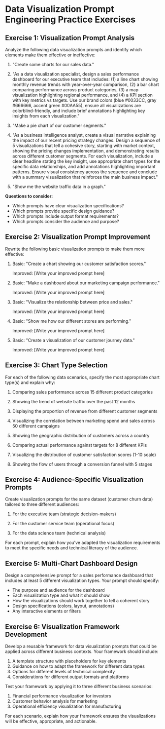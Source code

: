 # Data Visualization Prompt Engineering Practice Exercises

## Exercise 1: Visualization Prompt Analysis

Analyze the following data visualization prompts and identify which elements make them effective or ineffective:

1. "Create some charts for our sales data."

2. "As a data visualization specialist, design a sales performance dashboard for our executive team that includes: (1) a line chart showing monthly revenue trends with year-over-year comparison, (2) a bar chart comparing performance across product categories, (3) a map visualization highlighting regional performance, and (4) a KPI section with key metrics vs targets. Use our brand colors (blue #0033CC, gray #666666, accent green #00AA55), ensure all visualizations are colorblind-friendly, and include brief annotations highlighting key insights from each visualization."

3. "Make a pie chart of our customer segments."

4. "As a business intelligence analyst, create a visual narrative explaining the impact of our recent pricing strategy changes. Design a sequence of 5 visualizations that tell a cohesive story, starting with market context, showing the pricing changes implementation, and demonstrating results across different customer segments. For each visualization, include a clear headline stating the key insight, use appropriate chart types for the specific data relationships, and add annotations highlighting important patterns. Ensure visual consistency across the sequence and conclude with a summary visualization that reinforces the main business impact."

5. "Show me the website traffic data in a graph."

**Questions to consider:**
- Which prompts have clear visualization specifications?
- Which prompts provide specific design guidance?
- Which prompts include output format requirements?
- Which prompts consider the audience and purpose?

## Exercise 2: Visualization Prompt Improvement

Rewrite the following basic visualization prompts to make them more effective:

1. Basic: "Create a chart showing our customer satisfaction scores."
   
   Improved: [Write your improved prompt here]

2. Basic: "Make a dashboard about our marketing campaign performance."
   
   Improved: [Write your improved prompt here]

3. Basic: "Visualize the relationship between price and sales."
   
   Improved: [Write your improved prompt here]

4. Basic: "Show me how our different stores are performing."
   
   Improved: [Write your improved prompt here]

5. Basic: "Create a visualization of our customer journey data."
   
   Improved: [Write your improved prompt here]

## Exercise 3: Chart Type Selection

For each of the following data scenarios, specify the most appropriate chart type(s) and explain why:

1. Comparing sales performance across 15 different product categories

2. Showing the trend of website traffic over the past 12 months

3. Displaying the proportion of revenue from different customer segments

4. Visualizing the correlation between marketing spend and sales across 50 different campaigns

5. Showing the geographic distribution of customers across a country

6. Comparing actual performance against targets for 8 different KPIs

7. Visualizing the distribution of customer satisfaction scores (1-10 scale)

8. Showing the flow of users through a conversion funnel with 5 stages

## Exercise 4: Audience-Specific Visualization Prompts

Create visualization prompts for the same dataset (customer churn data) tailored to three different audiences:

1. For the executive team (strategic decision-makers)

2. For the customer service team (operational focus)

3. For the data science team (technical analysis)

For each prompt, explain how you've adapted the visualization requirements to meet the specific needs and technical literacy of the audience.

## Exercise 5: Multi-Chart Dashboard Design

Design a comprehensive prompt for a sales performance dashboard that includes at least 5 different visualization types. Your prompt should specify:

- The purpose and audience for the dashboard
- Each visualization type and what it should show
- How the visualizations should work together to tell a coherent story
- Design specifications (colors, layout, annotations)
- Any interactive elements or filters

## Exercise 6: Visualization Framework Development

Develop a reusable framework for data visualization prompts that could be applied across different business contexts. Your framework should include:

1. A template structure with placeholders for key elements
2. Guidance on how to adapt the framework for different data types
3. Options for different levels of technical complexity
4. Considerations for different output formats and platforms

Test your framework by applying it to three different business scenarios:

1. Financial performance visualization for investors
2. Customer behavior analysis for marketing
3. Operational efficiency visualization for manufacturing

For each scenario, explain how your framework ensures the visualizations will be effective, appropriate, and actionable.
